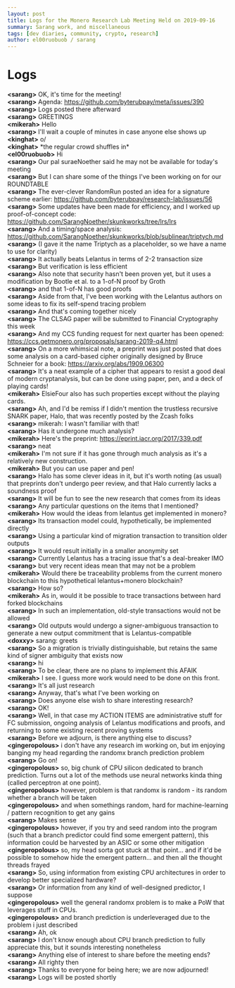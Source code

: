 ```yaml
---
layout: post
title: Logs for the Monero Research Lab Meeting Held on 2019-09-16
summary: Sarang work, and miscellaneous
tags: [dev diaries, community, crypto, research]
author: el00ruobuob / sarang
---
```


# Logs  

**\<sarang>** OK, it's time for the meeting!  
**\<sarang>** Agenda: https://github.com/byterubpay/meta/issues/390  
**\<sarang>** Logs posted there afterward  
**\<sarang>** GREETINGS  
**\<mikerah>** Hello  
**\<sarang>** I'll wait a couple of minutes in case anyone else shows up  
**\<kinghat>** o/  
**\<kinghat>** \*the regular crowd shuffles in\*  
**\<el00ruobuob>** Hi  
**\<sarang>** Our pal suraeNoether said he may not be available for today's meeting  
**\<sarang>** But I can share some of the things I've been working on for our ROUNDTABLE  
**\<sarang>** The ever-clever RandomRun posted an idea for a signature scheme earlier: https://github.com/byterubpay/research-lab/issues/56  
**\<sarang>** Some updates have been made for efficiency, and I worked up proof-of-concept code: https://github.com/SarangNoether/skunkworks/tree/lrs/lrs  
**\<sarang>** And a timing/space analysis: https://github.com/SarangNoether/skunkworks/blob/sublinear/triptych.md  
**\<sarang>** (I gave it the name Triptych as a placeholder, so we have a name to use for clarity)  
**\<sarang>** It actually beats Lelantus in terms of 2-2 transaction size  
**\<sarang>** But verification is less efficient  
**\<sarang>** Also note that security hasn't been proven yet, but it uses a modification by Bootle et al. to a 1-of-N proof by Groth  
**\<sarang>** and that 1-of-N has good proofs  
**\<sarang>** Aside from that, I've been working with the Lelantus authors on some ideas to fix its self-spend tracing problem  
**\<sarang>** And that's coming together nicely  
**\<sarang>** The CLSAG paper will be submitted to Financial Cryptography this week  
**\<sarang>** And my CCS funding request for next quarter has been opened: https://ccs.getmonero.org/proposals/sarang-2019-q4.html  
**\<sarang>** On a more whimsical note, a preprint was just posted that does some analysis on a card-based cipher originally designed by Bruce Schneier for a book: https://arxiv.org/abs/1909.06300  
**\<sarang>** It's a neat example of a cipher that appears to resist a good deal of modern cryptanalysis, but can be done using paper, pen, and a deck of playing cards!  
**\<mikerah>** ElsieFour also has such properties except without the playing cards.  
**\<sarang>** Ah, and I'd be remiss if I didn't mention the trustless recursive SNARK paper, Halo, that was recently posted by the Zcash folks  
**\<sarang>** mikerah: I wasn't familiar with that!  
**\<sarang>** Has it undergone much analysis?  
**\<mikerah>** Here's the preprint: https://eprint.iacr.org/2017/339.pdf  
**\<sarang>** neat  
**\<mikerah>** I'm not sure if it has gone through much analysis as it's a relatively new construction.  
**\<mikerah>** But you can use paper and pen!  
**\<sarang>** Halo has some clever ideas in it, but it's worth noting (as usual) that preprints don't undergo peer review, and that Halo currently lacks a soundness proof  
**\<sarang>** It will be fun to see the new research that comes from its ideas  
**\<sarang>** Any particular questions on the items that I mentioned?  
**\<mikerah>** How would the ideas from lelantus get implemented in monero?  
**\<sarang>** Its transaction model could, hypothetically, be implemented directly  
**\<sarang>** Using a particular kind of migration transaction to transition older outputs  
**\<sarang>** It would result initially in a smaller anonymity set  
**\<sarang>** Currently Lelantus has a tracing issue that's a deal-breaker IMO  
**\<sarang>** but very recent ideas mean that may not be a problem  
**\<mikerah>** Would there be traceability problems from the current monero blockchain to this hypothetical lelantus+monero blockchain?  
**\<sarang>** How so?  
**\<mikerah>** As in, would it be possible to trace transactions between hard forked blockchains  
**\<sarang>** In such an implementation, old-style transactions would not be allowed  
**\<sarang>** Old outputs would undergo a signer-ambiguous transaction to generate a new output commitment that is Lelantus-compatible  
**\<doxxy>** sarang: greets  
**\<sarang>** So a migration is trivially distinguishable, but retains the same kind of signer ambiguity that exists now  
**\<sarang>** hi  
**\<sarang>** To be clear, there are no plans to implement this AFAIK  
**\<mikerah>** I see. I guess more work would need to be done on this front.  
**\<sarang>** It's all just research  
**\<sarang>** Anyway, that's what I've been working on  
**\<sarang>** Does anyone else wish to share interesting research?  
**\<sarang>** OK!  
**\<sarang>** Well, in that case my ACTION ITEMS are administrative stuff for FC submission, ongoing analysis of Lelantus modifications and proofs, and returning to some existing recent proving systems  
**\<sarang>** Before we adjourn, is there anything else to discuss?  
**\<gingeropolous>** i don't have any research im working on, but im enjoying banging my head regarding the randomx branch prediction problem  
**\<sarang>** Go on!  
**\<gingeropolous>** so, big chunk of CPU silicon dedicated to branch prediction. Turns out a lot of the methods use neural networks kinda thing (called perceptron at one point).  
**\<gingeropolous>** however, problem is that randomx is random - its random whether a branch will be taken  
**\<gingeropolous>** and when somethings random, hard for machine-learning / pattern recognition to get any gains  
**\<sarang>** Makes sense  
**\<gingeropolous>** however, if you try and seed random into the program (such that a branch predictor could find some emergent pattern), this information could be harvested by an ASIC or some other mitigation  
**\<gingeropolous>** so, my head sorta got stuck at that point... and if it'd be possible to somehow hide the emergent pattern... and then all the thought threads frayed  
**\<sarang>** So, using information from existing CPU architectures in order to develop better specialized hardware?  
**\<sarang>** Or information from any kind of well-designed predictor, I suppose  
**\<gingeropolous>** well the general randomx problem is to make a PoW that leverages stuff in CPUs.  
**\<gingeropolous>** and branch prediction is underleveraged due to the problem i just described  
**\<sarang>** Ah, ok  
**\<sarang>** I don't know enough about CPU branch prediction to fully appreciate this, but it sounds interesting nonetheless  
**\<sarang>** Anything else of interest to share before the meeting ends?  
**\<sarang>** All righty then  
**\<sarang>** Thanks to everyone for being here; we are now adjourned!  
**\<sarang>** Logs will be posted shortly  
